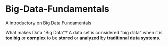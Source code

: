 # Big-Data-Fundamentals
A introductory on Big Data Fundamentals

What makes Data "Big Data"?
A data set is considered "big data" when it is **too big** or **complex** to be **stored** or **analyzed** by **traditional data systems**.
